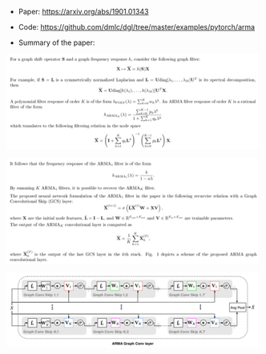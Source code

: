 * Paper: https://arxiv.org/abs/1901.01343
* Code: https://github.com/dmlc/dgl/tree/master/examples/pytorch/arma

* Summary of the paper:

![arma](./artifacts/arma_1.png)

![arma](./artifacts/arma_2.png)

![arma](./artifacts/papers_01.png)
